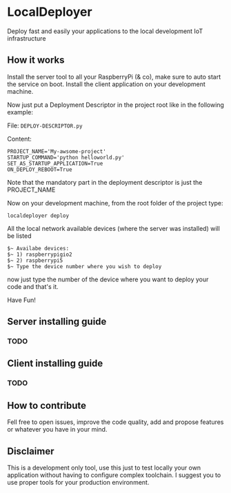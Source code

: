 # LocalDeployer
Deploy fast and easily your applications to the local development IoT infrastructure

## How it works
Install the server tool to all your RaspberryPi (& co), make sure to auto start the service on boot.
Install the client application on your development machine.

Now just put a Deployment Descriptor in the project root like in the following example:

File: ` DEPLOY-DESCRIPTOR.py `

Content:

```
PROJECT_NAME='My-awsome-project'
STARTUP_COMMAND='python helloworld.py'
SET_AS_STARTUP_APPLICATION=True
ON_DEPLOY_REBOOT=True
```
Note that the mandatory part in the deployment descriptor is just the PROJECT_NAME 

Now on your development machine, from the root folder of the project type:

`localdeployer deploy`

All the local network available devices (where the server was installed) will be listed

```
$~ Availabe devices:
$~ 1) raspberrypigio2
$~ 2) raspberrypi5
$~ Type the device number where you wish to deploy
``` 

now just type the number of the device where you want to deploy your code and that's it. 

Have Fun!

## Server installing guide

### TODO

## Client installing guide

### TODO

## How to contribute

Fell free to open issues, improve the code quality, add and propose features or whatever you have in your mind. 

## Disclaimer

This is a development only tool, use this just to test locally your own application without having to configure complex toolchain. I suggest you to use proper tools for your production environment. 
